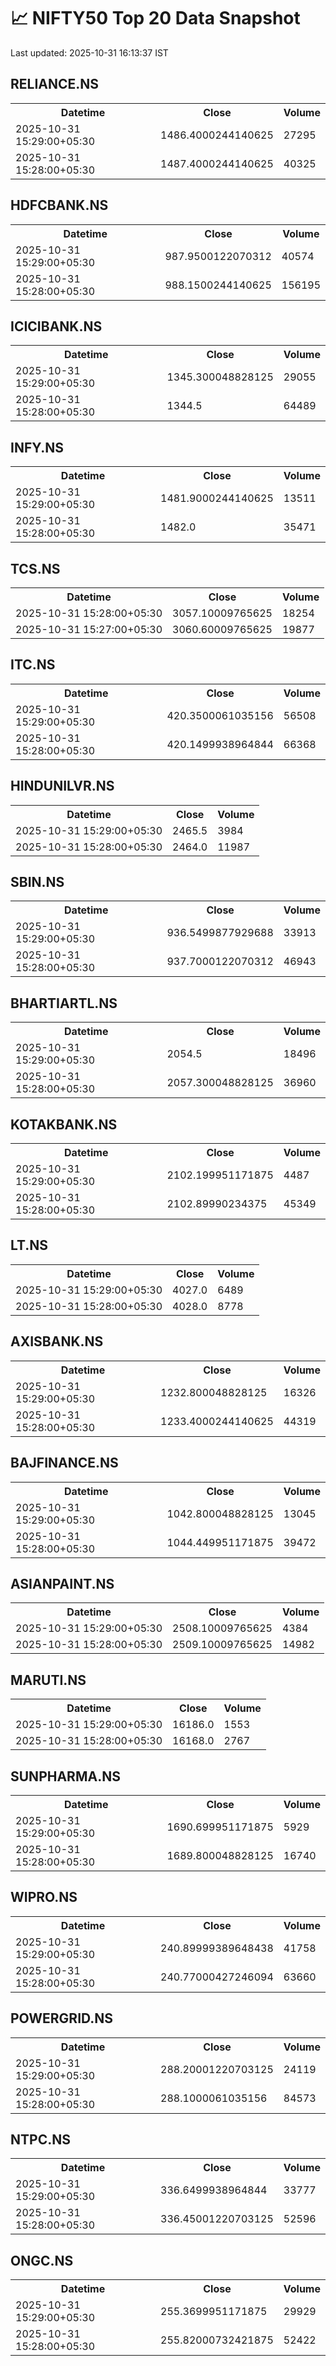 # 📈 NIFTY50 Top 20 Data Snapshot

Last updated: 2025-10-31 16:13:37 IST

## RELIANCE.NS

<table>
  <tr><th>Datetime</th><th>Close</th><th>Volume</th></tr>
  <tr><td>2025-10-31 15:29:00+05:30</td><td>1486.4000244140625</td><td>27295</td></tr>
  <tr><td>2025-10-31 15:28:00+05:30</td><td>1487.4000244140625</td><td>40325</td></tr>
</table>

## HDFCBANK.NS

<table>
  <tr><th>Datetime</th><th>Close</th><th>Volume</th></tr>
  <tr><td>2025-10-31 15:29:00+05:30</td><td>987.9500122070312</td><td>40574</td></tr>
  <tr><td>2025-10-31 15:28:00+05:30</td><td>988.1500244140625</td><td>156195</td></tr>
</table>

## ICICIBANK.NS

<table>
  <tr><th>Datetime</th><th>Close</th><th>Volume</th></tr>
  <tr><td>2025-10-31 15:29:00+05:30</td><td>1345.300048828125</td><td>29055</td></tr>
  <tr><td>2025-10-31 15:28:00+05:30</td><td>1344.5</td><td>64489</td></tr>
</table>

## INFY.NS

<table>
  <tr><th>Datetime</th><th>Close</th><th>Volume</th></tr>
  <tr><td>2025-10-31 15:29:00+05:30</td><td>1481.9000244140625</td><td>13511</td></tr>
  <tr><td>2025-10-31 15:28:00+05:30</td><td>1482.0</td><td>35471</td></tr>
</table>

## TCS.NS

<table>
  <tr><th>Datetime</th><th>Close</th><th>Volume</th></tr>
  <tr><td>2025-10-31 15:28:00+05:30</td><td>3057.10009765625</td><td>18254</td></tr>
  <tr><td>2025-10-31 15:27:00+05:30</td><td>3060.60009765625</td><td>19877</td></tr>
</table>

## ITC.NS

<table>
  <tr><th>Datetime</th><th>Close</th><th>Volume</th></tr>
  <tr><td>2025-10-31 15:29:00+05:30</td><td>420.3500061035156</td><td>56508</td></tr>
  <tr><td>2025-10-31 15:28:00+05:30</td><td>420.1499938964844</td><td>66368</td></tr>
</table>

## HINDUNILVR.NS

<table>
  <tr><th>Datetime</th><th>Close</th><th>Volume</th></tr>
  <tr><td>2025-10-31 15:29:00+05:30</td><td>2465.5</td><td>3984</td></tr>
  <tr><td>2025-10-31 15:28:00+05:30</td><td>2464.0</td><td>11987</td></tr>
</table>

## SBIN.NS

<table>
  <tr><th>Datetime</th><th>Close</th><th>Volume</th></tr>
  <tr><td>2025-10-31 15:29:00+05:30</td><td>936.5499877929688</td><td>33913</td></tr>
  <tr><td>2025-10-31 15:28:00+05:30</td><td>937.7000122070312</td><td>46943</td></tr>
</table>

## BHARTIARTL.NS

<table>
  <tr><th>Datetime</th><th>Close</th><th>Volume</th></tr>
  <tr><td>2025-10-31 15:29:00+05:30</td><td>2054.5</td><td>18496</td></tr>
  <tr><td>2025-10-31 15:28:00+05:30</td><td>2057.300048828125</td><td>36960</td></tr>
</table>

## KOTAKBANK.NS

<table>
  <tr><th>Datetime</th><th>Close</th><th>Volume</th></tr>
  <tr><td>2025-10-31 15:29:00+05:30</td><td>2102.199951171875</td><td>4487</td></tr>
  <tr><td>2025-10-31 15:28:00+05:30</td><td>2102.89990234375</td><td>45349</td></tr>
</table>

## LT.NS

<table>
  <tr><th>Datetime</th><th>Close</th><th>Volume</th></tr>
  <tr><td>2025-10-31 15:29:00+05:30</td><td>4027.0</td><td>6489</td></tr>
  <tr><td>2025-10-31 15:28:00+05:30</td><td>4028.0</td><td>8778</td></tr>
</table>

## AXISBANK.NS

<table>
  <tr><th>Datetime</th><th>Close</th><th>Volume</th></tr>
  <tr><td>2025-10-31 15:29:00+05:30</td><td>1232.800048828125</td><td>16326</td></tr>
  <tr><td>2025-10-31 15:28:00+05:30</td><td>1233.4000244140625</td><td>44319</td></tr>
</table>

## BAJFINANCE.NS

<table>
  <tr><th>Datetime</th><th>Close</th><th>Volume</th></tr>
  <tr><td>2025-10-31 15:29:00+05:30</td><td>1042.800048828125</td><td>13045</td></tr>
  <tr><td>2025-10-31 15:28:00+05:30</td><td>1044.449951171875</td><td>39472</td></tr>
</table>

## ASIANPAINT.NS

<table>
  <tr><th>Datetime</th><th>Close</th><th>Volume</th></tr>
  <tr><td>2025-10-31 15:29:00+05:30</td><td>2508.10009765625</td><td>4384</td></tr>
  <tr><td>2025-10-31 15:28:00+05:30</td><td>2509.10009765625</td><td>14982</td></tr>
</table>

## MARUTI.NS

<table>
  <tr><th>Datetime</th><th>Close</th><th>Volume</th></tr>
  <tr><td>2025-10-31 15:29:00+05:30</td><td>16186.0</td><td>1553</td></tr>
  <tr><td>2025-10-31 15:28:00+05:30</td><td>16168.0</td><td>2767</td></tr>
</table>

## SUNPHARMA.NS

<table>
  <tr><th>Datetime</th><th>Close</th><th>Volume</th></tr>
  <tr><td>2025-10-31 15:29:00+05:30</td><td>1690.699951171875</td><td>5929</td></tr>
  <tr><td>2025-10-31 15:28:00+05:30</td><td>1689.800048828125</td><td>16740</td></tr>
</table>

## WIPRO.NS

<table>
  <tr><th>Datetime</th><th>Close</th><th>Volume</th></tr>
  <tr><td>2025-10-31 15:29:00+05:30</td><td>240.89999389648438</td><td>41758</td></tr>
  <tr><td>2025-10-31 15:28:00+05:30</td><td>240.77000427246094</td><td>63660</td></tr>
</table>

## POWERGRID.NS

<table>
  <tr><th>Datetime</th><th>Close</th><th>Volume</th></tr>
  <tr><td>2025-10-31 15:29:00+05:30</td><td>288.20001220703125</td><td>24119</td></tr>
  <tr><td>2025-10-31 15:28:00+05:30</td><td>288.1000061035156</td><td>84573</td></tr>
</table>

## NTPC.NS

<table>
  <tr><th>Datetime</th><th>Close</th><th>Volume</th></tr>
  <tr><td>2025-10-31 15:29:00+05:30</td><td>336.6499938964844</td><td>33777</td></tr>
  <tr><td>2025-10-31 15:28:00+05:30</td><td>336.45001220703125</td><td>52596</td></tr>
</table>

## ONGC.NS

<table>
  <tr><th>Datetime</th><th>Close</th><th>Volume</th></tr>
  <tr><td>2025-10-31 15:29:00+05:30</td><td>255.3699951171875</td><td>29929</td></tr>
  <tr><td>2025-10-31 15:28:00+05:30</td><td>255.82000732421875</td><td>52422</td></tr>
</table>

